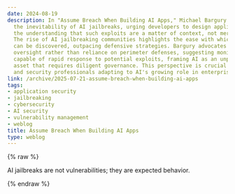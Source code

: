 ```yaml
---
date: 2024-08-19
description: In "Assume Breach When Building AI Apps," Michael Bargury emphasizes
  the inevitability of AI jailbreaks, urging developers to design applications with
  the understanding that such exploits are a matter of context, not mere vulnerabilities.
  The rise of AI jailbreaking communities highlights the ease with which these bypasses
  can be discovered, outpacing defensive strategies. Bargury advocates for proactive
  oversight rather than reliance on perimeter defenses, suggesting monitoring systems
  capable of rapid response to potential exploits, framing AI as an unpredictable
  asset that requires diligent governance. This perspective is crucial for developers
  and security professionals adapting to AI's growing role in enterprise applications.
link: /archive/2025-07-21-assume-breach-when-building-ai-apps
tags:
- application security
- jailbreaking
- cybersecurity
- AI security
- vulnerability management
- weblog
title: Assume Breach When Building AI Apps
type: weblog
---
```

{% raw %}

AI jailbreaks are not vulnerabilities; they are expected behavior.

{% endraw %}
